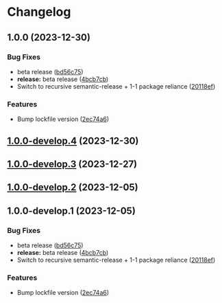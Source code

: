 # Changelog

## 1.0.0 (2023-12-30)

### Bug Fixes

* beta release ([bd56c75](https://github.com/Eengineer1/sd-jwt-ts/commit/bd56c7573feb37f148764fc6aa64e52dba83110b))
* **release:** beta release ([4bcb7cb](https://github.com/Eengineer1/sd-jwt-ts/commit/4bcb7cb12af9db1beda2e9105750f1bf9e168d69))
* Switch to recursive semantic-release + 1-1 package reliance ([20118ef](https://github.com/Eengineer1/sd-jwt-ts/commit/20118ef3c7627af8f86d40e08a88a8a7eb2e6531))

### Features

* Bump lockfile version ([2ec74a6](https://github.com/Eengineer1/sd-jwt-ts/commit/2ec74a61c6a1feed2288ccedb2bd4c4f2fb27308))

## [1.0.0-develop.4](https://github.com/Eengineer1/sd-jwt-ts/compare/@eengineer1/sd-jwt-ts-react-native@1.0.0-develop.3...@eengineer1/sd-jwt-ts-react-native@1.0.0-develop.4) (2023-12-30)

## [1.0.0-develop.3](https://github.com/Eengineer1/sd-jwt-ts/compare/@eengineer1/sd-jwt-ts-react-native@1.0.0-develop.2...@eengineer1/sd-jwt-ts-react-native@1.0.0-develop.3) (2023-12-27)

## [1.0.0-develop.2](https://github.com/Eengineer1/sd-jwt-ts/compare/@eengineer1/sd-jwt-ts-react-native@1.0.0-develop.1...@eengineer1/sd-jwt-ts-react-native@1.0.0-develop.2) (2023-12-05)

## 1.0.0-develop.1 (2023-12-05)

### Bug Fixes

* beta release ([bd56c75](https://github.com/Eengineer1/sd-jwt-ts/commit/bd56c7573feb37f148764fc6aa64e52dba83110b))
* **release:** beta release ([4bcb7cb](https://github.com/Eengineer1/sd-jwt-ts/commit/4bcb7cb12af9db1beda2e9105750f1bf9e168d69))
* Switch to recursive semantic-release + 1-1 package reliance ([20118ef](https://github.com/Eengineer1/sd-jwt-ts/commit/20118ef3c7627af8f86d40e08a88a8a7eb2e6531))

### Features

* Bump lockfile version ([2ec74a6](https://github.com/Eengineer1/sd-jwt-ts/commit/2ec74a61c6a1feed2288ccedb2bd4c4f2fb27308))
